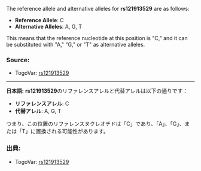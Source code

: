 The reference allele and alternative alleles for **rs121913529** are as follows:

- **Reference Allele**: C  
- **Alternative Alleles**: A, G, T  

This means that the reference nucleotide at this position is "C," and it can be substituted with "A," "G," or "T" as alternative alleles.

### Source:
- TogoVar: [rs121913529](https://identifiers.org/dbsnp/rs121913529)

---

**日本語:**
**rs121913529**のリファレンスアレルと代替アレルは以下の通りです：

- **リファレンスアレル**: C  
- **代替アレル**: A, G, T  

つまり、この位置のリファレンスヌクレオチドは「C」であり、「A」、「G」、または「T」に置換される可能性があります。

### 出典:
- TogoVar: [rs121913529](https://identifiers.org/dbsnp/rs121913529)